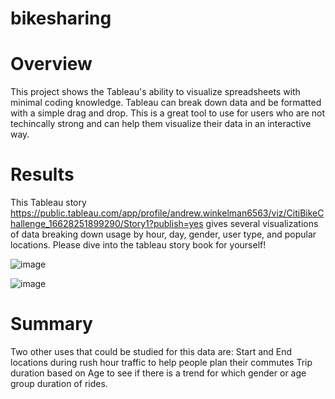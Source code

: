 # bikesharing

 # Overview
This project shows the Tableau's ability to visualize spreadsheets with minimal coding knowledge.  Tableau can break down data and be formatted with a simple drag and drop.  This is a great tool to use for users who are not techincally strong and can help them visualize their data in an interactive way.

# Results
This Tableau story https://public.tableau.com/app/profile/andrew.winkelman6563/viz/CitiBikeChallenge_16628251899290/Story1?publish=yes gives several visualizations of data breaking down usage by hour, day, gender, user type, and popular locations. Please dive into the tableau story book for yourself!

![image](https://user-images.githubusercontent.com/107078763/190287155-695052b8-984a-45d1-9ab1-7fdf0abe66ec.png)

![image](https://user-images.githubusercontent.com/107078763/190287216-3e820721-0188-4d37-abd8-6e20c18da894.png)






# Summary
Two other uses that could be studied for this data are:
Start and End locations during rush hour traffic to help people plan their commutes
Trip duration based on Age to see if there is a trend for which gender or age group duration of rides.
